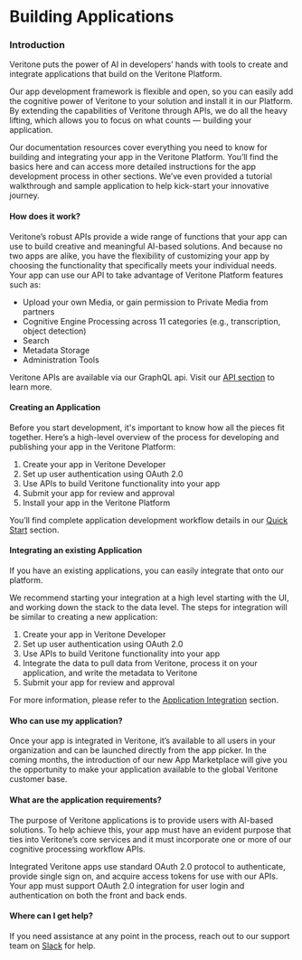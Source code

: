 # Building Applications

### Introduction
Veritone puts the power of AI in developers’ hands with tools to create and integrate applications that build on the Veritone Platform. 

Our app development framework is flexible and open, so you can easily add the cognitive power of Veritone to your solution and install it in our Platform. By extending the capabilities of Veritone through APIs, we do all the heavy lifting, which allows you to focus on what counts — building your application.

Our documentation resources cover everything you need to know for building and integrating your app in the Veritone Platform. You’ll find the basics here and can access more detailed instructions for the app development process in other sections. We’ve even provided a tutorial walkthrough and sample application to help kick-start your innovative journey.

#### How does it work?

Veritone’s robust APIs provide a wide range of functions that your app can use to build creative and meaningful AI-based solutions. And because no two apps are alike, you have the flexibility of customizing your app by choosing the functionality that specifically meets your individual needs. Your app can use our API to take advantage of Veritone Platform features such as:

*   Upload your own Media, or gain permission to Private Media from partners
*   Cognitive Engine Processing across 11 categories (e.g., transcription, object detection)
*   Search
*   Metadata Storage
*   Administration Tools

Veritone APIs are available via our GraphQL api. Visit our [API section](/apis/) to learn more.

#### Creating an Application

Before you start development, it's important to know how all the pieces fit together. Here’s a high-level overview of the process for developing and publishing your app in the Veritone Platform:

1.  Create your app in Veritone Developer
2.  Set up user authentication using OAuth 2.0
3.  Use APIs to build Veritone functionality into your app
4.  Submit your app for review and approval
5.  Install your app in the Veritone Platform

You’ll find complete application development workflow details in our [Quick Start](/applications/quick-start/) section.

#### Integrating an existing Application

If you have an existing applications, you can easily integrate that onto our platform.  

We recommend starting your integration at a high level starting with the UI, and working down the stack to the data level.  The steps for integration will be similar to creating a new application:

1.  Create your app in Veritone Developer
2.  Set up user authentication using OAuth 2.0
3.  Use APIs to build Veritone functionality into your app
4.  Integrate the data to pull data from Veritone, process it on your application, and write the metadata to Veritone
5.  Submit your app for review and approval

For more information, please refer to the [Application Integration](/applications/integration/) section.

#### Who can use my application?

Once your app is integrated in Veritone, it’s available to all users in your organization and can be launched directly from the app picker. In the coming months, the introduction of our new App Marketplace will give you the opportunity to make your application available to the global Veritone customer base.

#### What are the application requirements?

The purpose of Veritone applications is to provide users with AI-based solutions. To help achieve this, your app must have an evident purpose that ties into Veritone’s core services and it must incorporate one or more of our cognitive processing workflow APIs.

Integrated Veritone apps use standard OAuth 2.0 protocol to authenticate, provide single sign on, and acquire access tokens for use with our APIs. Your app must support OAuth 2.0 integration for user login and authentication on both the front and back ends.

#### Where can I get help?

If you need assistance at any point in the process, reach out to our support team on [Slack](https://chat.veritone.com/) for help.

